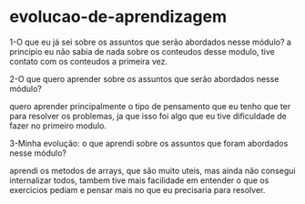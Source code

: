 # evolucao-de-aprendizagem

1-O que eu já sei sobre os assuntos que serão abordados nesse módulo?
a principio eu não sabia de nada sobre os conteudos desse modulo, tive contato com os conteudos a primeira vez.

2-O que quero aprender sobre os assuntos que serão abordados nesse módulo?

quero aprender principalmente o tipo de pensamento que eu tenho que ter para resolver os problemas, ja que isso foi algo que eu tive dificuldade de fazer no primeiro modulo.

3-Minha evolução: o que aprendi sobre os assuntos que foram abordados nesse módulo?

aprendi os metodos de arrays, que são muito uteis, mas ainda não consegui internalizar todos, tambem tive mais facilidade em entender o que os exercicios pediam e pensar mais no que eu precisaria para resolver.
